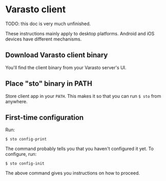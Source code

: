 Varasto client
==============

TODO: this doc is very much unfinished.

These instructions mainly apply to desktop platforms. Android and iOS devices have
different mechanisms.


Download Varasto client binary
------------------------------

You'll find the client binary from your Varasto server's UI.


Place "sto" binary in PATH
--------------------------

Store client app in your `PATH`. This makes it so that you can run `$ sto` from anywhere.


First-time configuration
------------------------

Run:

```
$ sto config-print
```

The command probably tells you that you haven't configured it yet. To configure, run:

```
$ sto config-init
```

The above command gives you instructions on how to proceed.
